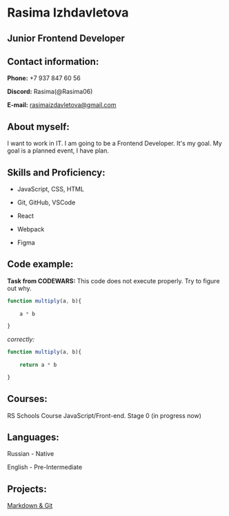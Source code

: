 # Rasima Izhdavletova 

## Junior Frontend Developer

## Contact information:

**Phone:** +7 937 847 60 56

**Discord:** Rasima(@Rasima06)

**E-mail:** rasimaizdavletova@gmail.com

## About myself:

I want to work in IT. I am going to be a Frontend Developer. It's my goal. My goal is a planned event, I have plan.

## Skills and Proficiency:

- JavaScript, CSS, HTML

- Git, GitHub, VSCode

- React

- Webpack

- Figma

## Code example:

**Task from CODEWARS:** This code does not execute properly. Try to figure out why.

```javascript
function multiply(a, b){
    
    a * b

}
```

*correctly:*

```javascript
function multiply(a, b){
    
    return a * b

}
```

## Courses:

RS Schools Course JavaScript/Front-end. Stage 0 (in progress now)

## Languages: 

Russian - Native

English - Pre-Intermediate

## Projects:

[Markdown & Git](https://Rasima06.github.io/rsschool-cv/cv)